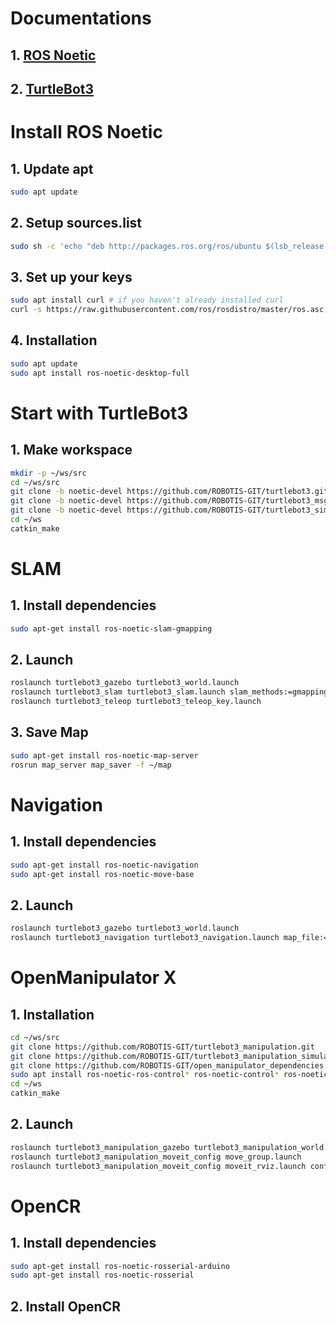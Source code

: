 # Documentations
## 1. [ROS Noetic](https://docs.ros.org/en/noetic/Installation/Ubuntu.html)
## 2. [TurtleBot3](http://emanual.robotis.com/docs/en/platform/turtlebot3/overview/)
# Install ROS Noetic
## 1. Update apt
```bash
sudo apt update
```
## 2. Setup sources.list
```bash
sudo sh -c 'echo "deb http://packages.ros.org/ros/ubuntu $(lsb_release -sc) main" > /etc/apt/sources.list.d/ros-latest.list'
```
## 3. Set up your keys
```bash
sudo apt install curl # if you haven't already installed curl
curl -s https://raw.githubusercontent.com/ros/rosdistro/master/ros.asc | sudo apt-key add -
```
## 4. Installation
```bash
sudo apt update
sudo apt install ros-noetic-desktop-full
```
# Start with TurtleBot3
## 1. Make workspace
```bash
mkdir -p ~/ws/src
cd ~/ws/src
git clone -b noetic-devel https://github.com/ROBOTIS-GIT/turtlebot3.git
git clone -b noetic-devel https://github.com/ROBOTIS-GIT/turtlebot3_msgs.git
git clone -b noetic-devel https://github.com/ROBOTIS-GIT/turtlebot3_simulations.git
cd ~/ws
catkin_make
```
# SLAM
## 1. Install dependencies
```bash
sudo apt-get install ros-noetic-slam-gmapping
```
## 2. Launch
```bash
roslaunch turtlebot3_gazebo turtlebot3_world.launch
roslaunch turtlebot3_slam turtlebot3_slam.launch slam_methods:=gmapping
roslaunch turtlebot3_teleop turtlebot3_teleop_key.launch
```
## 3. Save Map
```bash
sudo apt-get install ros-noetic-map-server
rosrun map_server map_saver -f ~/map
```
# Navigation
## 1. Install dependencies
```bash
sudo apt-get install ros-noetic-navigation
sudo apt-get install ros-noetic-move-base
```
## 2. Launch
```bash
roslaunch turtlebot3_gazebo turtlebot3_world.launch
roslaunch turtlebot3_navigation turtlebot3_navigation.launch map_file:=$HOME/map.yaml
```
# OpenManipulator X
## 1. Installation
```bash
cd ~/ws/src
git clone https://github.com/ROBOTIS-GIT/turtlebot3_manipulation.git
git clone https://github.com/ROBOTIS-GIT/turtlebot3_manipulation_simulations.git
git clone https://github.com/ROBOTIS-GIT/open_manipulator_dependencies.git
sudo apt install ros-noetic-ros-control* ros-noetic-control* ros-noetic-moveit*
cd ~/ws
catkin_make
```
## 2. Launch
```bash
roslaunch turtlebot3_manipulation_gazebo turtlebot3_manipulation_world.launch
roslaunch turtlebot3_manipulation_moveit_config move_group.launch
roslaunch turtlebot3_manipulation_moveit_config moveit_rviz.launch config:=true
```
# OpenCR
## 1. Install dependencies
```bash
sudo apt-get install ros-noetic-rosserial-arduino
sudo apt-get install ros-noetic-rosserial
```
## 2. Install OpenCR